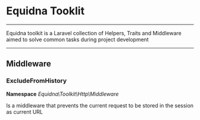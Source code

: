 # Equidna Tooklit

---

Equidna toolkit is a Laravel collection of Helpers, Traits and Middleware aimed to solve common tasks during project development

---

## Middleware

### ExcludeFromHistory

**Namespace** _Equidna\Toolkit\Http\Middleware_

Is a middleware that prevents the current request to be stored in the session as current URL
